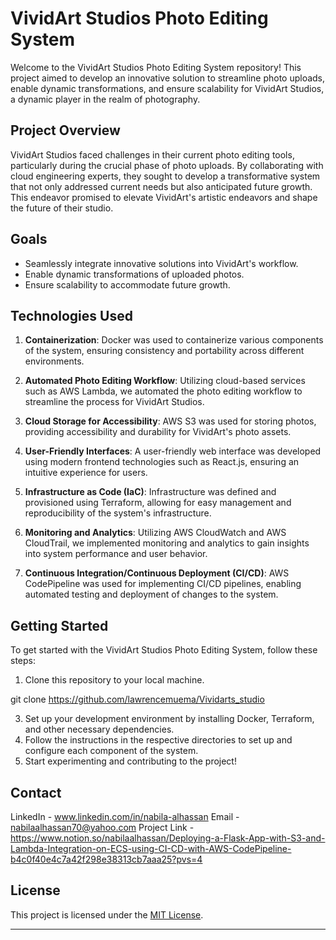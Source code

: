 # VividArt Studios Photo Editing System

Welcome to the VividArt Studios Photo Editing System repository! This project aimed to develop an innovative solution to streamline photo uploads, enable dynamic transformations, and ensure scalability for VividArt Studios, a dynamic player in the realm of photography.

## Project Overview

VividArt Studios faced challenges in their current photo editing tools, particularly during the crucial phase of photo uploads. By collaborating with cloud engineering experts, they sought to develop a transformative system that not only addressed current needs but also anticipated future growth. This endeavor promised to elevate VividArt's artistic endeavors and shape the future of their studio.

## Goals

- Seamlessly integrate innovative solutions into VividArt's workflow.
- Enable dynamic transformations of uploaded photos.
- Ensure scalability to accommodate future growth.

## Technologies Used

1. **Containerization**: Docker was used to containerize various components of the system, ensuring consistency and portability across different environments.

2. **Automated Photo Editing Workflow**: Utilizing cloud-based services such as AWS Lambda, we automated the photo editing workflow to streamline the process for VividArt Studios.

3. **Cloud Storage for Accessibility**: AWS S3 was used for storing photos, providing accessibility and durability for VividArt's photo assets.

4. **User-Friendly Interfaces**: A user-friendly web interface was developed using modern frontend technologies such as React.js, ensuring an intuitive experience for users.

5. **Infrastructure as Code (IaC)**: Infrastructure was defined and provisioned using Terraform, allowing for easy management and reproducibility of the system's infrastructure.

6. **Monitoring and Analytics**: Utilizing AWS CloudWatch and AWS CloudTrail, we implemented monitoring and analytics to gain insights into system performance and user behavior.

7. **Continuous Integration/Continuous Deployment (CI/CD)**: AWS CodePipeline was used for implementing CI/CD pipelines, enabling automated testing and deployment of changes to the system.


## Getting Started

To get started with the VividArt Studios Photo Editing System, follow these steps:

1. Clone this repository to your local machine.
   
git clone https://github.com/lawrencemuema/Vividarts_studio

3. Set up your development environment by installing Docker, Terraform, and other necessary dependencies.
4. Follow the instructions in the respective directories to set up and configure each component of the system.
5. Start experimenting and contributing to the project!

## Contact 
LinkedIn - www.linkedin.com/in/nabila-alhassan
Email - nabilaalhassan70@yahoo.com
Project Link -  https://www.notion.so/nabilaalhassan/Deploying-a-Flask-App-with-S3-and-Lambda-Integration-on-ECS-using-CI-CD-with-AWS-CodePipeline-b4c0f40e4c7a42f298e38313cb7aaa25?pvs=4

## License

This project is licensed under the [MIT License](LICENSE).

---
